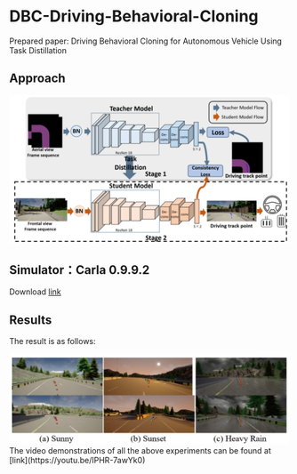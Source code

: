 # DBC-Driving-Behavioral-Cloning

Prepared paper: Driving Behavioral Cloning for Autonomous Vehicle Using Task Distillation

## Approach
<div align=center><img src="img/framework.jpg"></div>


## Simulator：Carla 0.9.9.2
Download [link](https://github.com/carla-simulator/carla)

## Results
The result is as follows:
<div align=center><img src="img/example-res.jpg"></div>
The video demonstrations of all the above experiments can be found at [link](https://youtu.be/IPHR-7awYk0)

